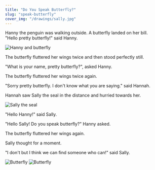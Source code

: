 ```yaml
---
title: "Do You Speak Butterfly?"
slug: "speak-butterfly"
cover_img: "/drawings/sally.jpg"
---
```


Hanny the penguin was walking outside.
A butterfly landed on her bill.
"Hello pretty butterfly!" said Hanny.

![Hanny and butterfly](/drawings/hanny_butterfly.jpg)

The butterfly fluttered her wings twice and then stood perfectly still.

"What is your name, pretty butterfly?", asked Hanny.

The butterfly fluttered her wings twice again.

"Sorry pretty butterfly. I don't know what you are saying." said Hannah.

Hannah saw Sally the seal in the distance and hurried towards her.

![Sally the seal](/drawings/sally.jpg)

"Hello Hanny!" said Sally.

"Hello Sally! Do you speak butterfly?" Hanny asked.

The butterfly fluttered her wings again.

Sally thought for a moment.

"I don't but I think we can find someone who can!" said Sally.

![Butterfly](/drawings/hanny_millie_sally.jpg)
![Butterfly](/drawings/butterfly.jpg)
